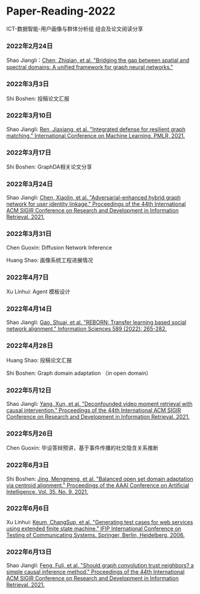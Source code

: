 # Paper-Reading-2022

ICT-数据智能-用户画像与群体分析组 
组会及论文阅读分享

### 2022年2月24日

Shao Jiangli：[Chen, Zhiqian, et al. "Bridging the gap between spatial and spectral domains: A unified framework for graph neural networks."](https://arxiv.org/abs/2107.10234)


### 2022年3月3日
Shi Boshen: 投稿论文汇报


### 2022年3月10日
Shao Jiangli: [Ren, Jiaxiang, et al. "Integrated defense for resilient graph matching." International Conference on Machine Learning. PMLR, 2021.](https://proceedings.mlr.press/v139/ren21c.html)

### 2022年3月17日
Shi Boshen: GraphDA相关论文分享

### 2022年3月24日
Shao Jiangli: [Chen, Xiaolin, et al. "Adversarial-enhanced hybrid graph network for user identity linkage." Proceedings of the 44th International ACM SIGIR Conference on Research and Development in Information Retrieval. 2021.](https://dl.acm.org/doi/abs/10.1145/3404835.3462946)

### 2022年3月31日
Chen Guoxin: Diffusion Network Inference

Huang Shao: 画像系统工程进展情况

### 2022年4月7日
Xu Linhui: Agent 模板设计

### 2022年4月14日
Shao Jiangli: [Gao, Shuai, et al. "REBORN: Transfer learning based social network alignment." Information Sciences 589 (2022): 265-282.](https://www.sciencedirect.com/science/article/abs/pii/S0020025521013025)

### 2022年4月28日
Huang Shao: 投稿论文汇报

Shi Boshen: Graph domain adaptation （in open domain）

### 2022年5月12日
Shao Jiangli: [Yang, Xun, et al. "Deconfounded video moment retrieval with causal intervention." Proceedings of the 44th International ACM SIGIR Conference on Research and Development in Information Retrieval. 2021.](https://dl.acm.org/doi/abs/10.1145/3404835.3462823)

### 2022年5月26日
Chen Guoxin: 毕设答辩预讲，基于事件传播的社交隐含关系推断

### 2022年6月3日
Shi Boshen:  [Jing, Mengmeng, et al. "Balanced open set domain adaptation via centroid alignment." Proceedings of the AAAI Conference on Artificial Intelligence. Vol. 35. No. 9. 2021.](https://ojs.aaai.org/index.php/AAAI/article/view/16977)

### 2022年6月6日
Xu Linhui: [Keum, ChangSup, et al. "Generating test cases for web services using extended finite state machine." IFIP International Conference on Testing of Communicating Systems. Springer, Berlin, Heidelberg, 2006.](https://link.springer.com/chapter/10.1007/11754008_7)

### 2022年6月13日
Shao Jiangli: [Feng, Fuli, et al. "Should graph convolution trust neighbors? a simple causal inference method." Proceedings of the 44th International ACM SIGIR Conference on Research and Development in Information Retrieval. 2021.](https://dl.acm.org/doi/abs/10.1145/3404835.3462971)

